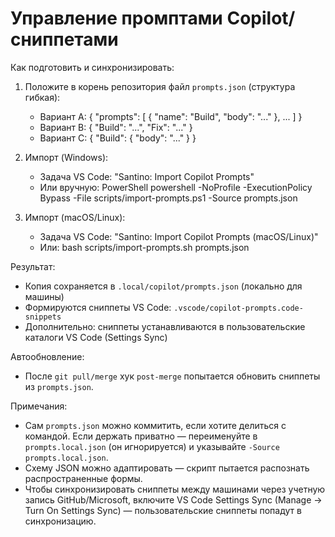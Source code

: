 # Управление промптами Copilot/сниппетами

Как подготовить и синхронизировать:

1) Положите в корень репозитория файл `prompts.json` (структура гибкая):
   - Вариант A: { "prompts": [ { "name": "Build", "body": "..." }, ... ] }
   - Вариант B: { "Build": "...", "Fix": "..." }
   - Вариант C: { "Build": { "body": "..." } }

2) Импорт (Windows):
   - Задача VS Code: "Santino: Import Copilot Prompts"
   - Или вручную: PowerShell
     powershell -NoProfile -ExecutionPolicy Bypass -File scripts/import-prompts.ps1 -Source prompts.json

3) Импорт (macOS/Linux):
   - Задача VS Code: "Santino: Import Copilot Prompts (macOS/Linux)"
   - Или:
     bash scripts/import-prompts.sh prompts.json

Результат:
- Копия сохраняется в `.local/copilot/prompts.json` (локально для машины)
- Формируются сниппеты VS Code: `.vscode/copilot-prompts.code-snippets`
 - Дополнительно: сниппеты устанавливаются в пользовательские каталоги VS Code (Settings Sync)

Автообновление:
- После `git pull/merge` хук `post-merge` попытается обновить сниппеты из `prompts.json`.

Примечания:
- Сам `prompts.json` можно коммитить, если хотите делиться с командой. Если держать приватно — переименуйте в `prompts.local.json` (он игнорируется) и указывайте `-Source prompts.local.json`.
- Схему JSON можно адаптировать — скрипт пытается распознать распространенные формы.
 - Чтобы синхронизировать сниппеты между машинами через учетную запись GitHub/Microsoft, включите VS Code Settings Sync (Manage → Turn On Settings Sync) — пользовательские сниппеты попадут в синхронизацию.
